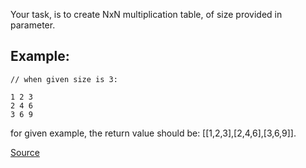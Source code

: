 Your task, is to create NxN multiplication table, of size provided in parameter.

## Example:
````
// when given size is 3:

1 2 3
2 4 6
3 6 9
````

for given example, the return value should be: [[1,2,3],[2,4,6],[3,6,9]].

[Source](https://www.codewars.com/kata/534d2f5b5371ecf8d2000a08)
